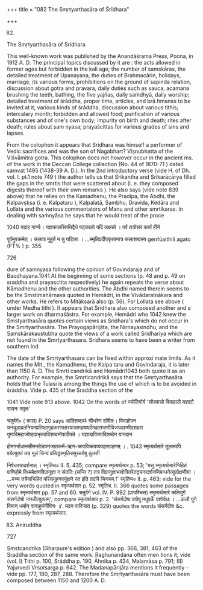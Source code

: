 +++
title = "082 The Smṛtyarthasāra of Śrīdhara"

+++

82. 

The Smṛtyarthasāra of Sridhara 

This well-known work was published by the Anandāśrama Press, Poona, in 1912 A. D. The principal topics discussed by it are : the acts allowed in former ages but forbidden in the kali age; the number of samskāras, the detailed treatment of Upanayana, the duties of Brahmacārin, holidays, marriage, its various forms, prohibitions on the ground of sapinda relation, discussion about gotra and pravara, daily duties such as sauca, acamana brushing the teeth, bathing, the five yajñas, daily saṁdhyā, daily worship; detailed treatment of śrāddha, proper time, articles, and brā hmanas to be invited at it, various kinds of śrāddha, discussion about various tithis; intercalary month; forbidden and allowed food; purification of various substances and of one's own body; impurity on birth and death; rites after death; rules about sam nyasa; prayaścittas for various grades of sins and lapses. 

From the colophon it appears that Sridhara was himself a performer of Vedic sacrifices and was the son of Nagabhart? Viṣnubhatta of the Viśvāmitra gotra. This colophon does not however occur in the ancient ms. of the work in the Deccan College collection (No. 44 of 1870-71 ) dated samvat 1495 (1438-39 A. D.). In the 2nd introductory verse (vide H. of Dh. vol. I. pt.1 note 749 ) the author tells us that Srikantha and Srikarācārya filled the gaps in the smrtis that were scattered about (i. e. they composed digests thereof with their own remarks ). He also says (vide note 839 above) that he relies on the Kamadhenu, the Pradipa, the Abdhi, the Kalpavṣksa (i. e. Kalpataru ), Kalpalatā, Sambhu, Dravida, Kedāra and Lollata and the various commentators of Manu and other smrtikaras. In dealing with saṁnyāsa he says that he would treat of the proce 

1040 यदाह गार्ग्यः। यज्ञकालस्तिथिद्वैधे षट्कालो यदि लक्ष्यते । पर्व तत्रोत्तरं कार्य हीने 

पूर्वमुपक्रमेत् । कलात्र मुहूर्त न तु घटिका । ...स्मृतिप्रदीपकृताप्यत्र कलाशब्दस्य genfūaithili agato (FT% ) p. 355. 

726 



dure of samnyasa following the opinion of Govindaraja and of Baudhayana.1041 At the beginning of some sections (p. 48 and p. 49 on sraddha and prayascitta respectively) he again repeats the verse about Kāmadhenu and the other authorities. The Abdhi named therein seems to be the Smstimahārṇava quoted in Hemādri, in the Vivādaratnākara and other works. He refers to Mitāksarā also (p. 56). For Lollata see above ( under Medha tithi ). It appears that Sridhara also composed another and a larger work on dharmaśāstra. For example, Hemādri who 1042 knew the Smstyarthasāra quotes certain views as Sridhara's which do not occur in the Smrtyarthasāra. The Prayogapārijāta, the Nirnayasindhu, and the Samskārakaustubha quote the views of a work called Sridhariya which are not found in the Smrtyarthasara. Sridhara seems to have been a writer from southern Ind 

The date of the Smṛtyarthasara can be fixed within approxi mate limits. As it names the Mit., the Kamadhenu, the Kalpa taru and Govindaraja, it is later than 1150 A. D. The Smrti candrikā and Hemādri1043 both quote it as an authority. For example, the Smṛticandrikā says that the Smṛtyarthasāra holds that the Tulasi is among the things the use of which is to be avoided in śrāddha. Vide p. 435 of the Sraddha section of the 

1041 Vide note 913 above. 1042 On the words of ज्योतिर्गार्य 'सौरमासो विवाहादौ यज्ञादौ सावनः स्मृतः' 

चतुर्वर्ग० ( काल) P. 20 says आदिशब्दार्थः श्रीधरेण दर्शितः। विवाहोपन यनचूडाव्रतनियमप्रतिष्ठागृहकरणक्षारयात्रामहाषष्ठीमहासप्तमीविजयदशमीदशहरा युगादिमहाज्येष्ठाप्रभृत्यादिशब्दनोपादीयते । यज्ञादावित्यादिशब्देन यागदान 

होमगर्भाधानसीमन्तोन्नयनजातकर्म-ऋण-क्रयविक्रयव्यवहारग्रहणम् । . 1043 स्मृत्यर्थसारे तुलस्यपि वयेत्युक्तं तत्र मूलं चिन्यं प्रसिद्धस्मृतिसमुच्चयेषु तुलसी 

निषेधस्यादर्शनात् । स्मृतिच० II. 5. 435; compare स्मृत्यर्थसार p. 53; 'यत्तु स्मृत्यर्थसारेभिहितं पाणिहोमे विध्ममेक्षणविप्रानुज्ञा न संततिः (सन्ति ?) तत्र विप्रानुज्ञाभावोक्तिरेतद्वचनादर्शननिबन्धनेत्युत्प्रेक्षणीया । ...यच्च तत्रैवाभिहितं परिसमूहनपर्युक्षणे स्त इति तदपि चिन्त्यम् !' स्मृतिच० II. p. 463; vide for the very words quoted in स्मृत्यर्थसार p. 52. स्मृतिच. II. 366 quotes some passages from स्मृत्यर्थसार pp. 57 and 60. चतुर्वर्ग vol. IV. P. 992 (प्रायश्चित्त) स्मृत्यर्थसारे कलियुगे संसर्गदोषो नास्तीत्युक्तम्'; compare स्मृत्यर्थसार p. 2. 'संसर्गदोषः पापेषु मधुपर्के पशोर्वधः । ...कलौ युगे विमान् धर्मान् वानाहुर्मनीषिणः ॥'. मदन पारिजात (p. 329) quotes the words संसर्गदोषः &c. expressly from स्मृत्यर्थसार. 

83. Aniruddha 

727 

Smstcandrika (Gharpure's edition ) and also pp. 366, 381, 463 of the Sraddha section of the same work. Raghunandana often men tions it; vide (vol. I) Tithi p. 100, Srāddha p. 190, Āhnika p. 434, Malamāsa p. 791; (II) Yajurvedi Vrsotsarga p. 642. The Madanapārijāta mentions it frequently - vide pp. 177, 180, 287, 288. Therefore the Smṛtyarthasāra must have been composed between 1150 and 1200 A. D. 
